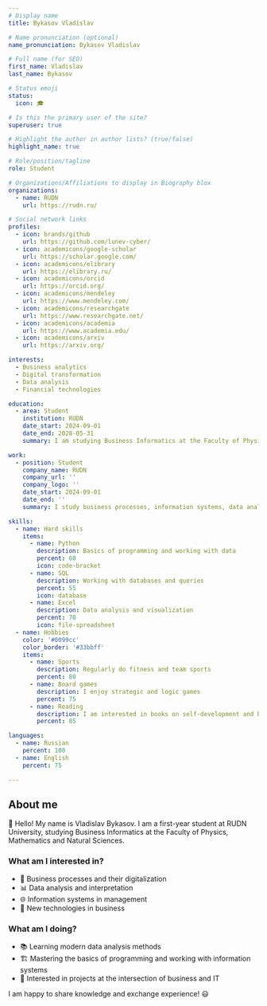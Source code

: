 ```yaml
---
# Display name
title: Bykasov Vladislav

# Name pronunciation (optional)
name_pronunciation: Bykasov Vladislav

# Full name (for SEO)
first_name: Vladislav
last_name: Bykasov

# Status emoji
status:
  icon: 🎓

# Is this the primary user of the site?
superuser: true

# Highlight the author in author lists? (true/false)
highlight_name: true

# Role/position/tagline
role: Student

# Organizations/Affiliations to display in Biography blox
organizations:
  - name: RUDN
    url: https://rudn.ru/

# Social network links
profiles:
  - icon: brands/github
    url: https://github.com/lunev-cyber/
  - icon: academicons/google-scholar
    url: https://scholar.google.com/
  - icon: academicons/elibrary
    url: https://elibrary.ru/
  - icon: academicons/orcid
    url: https://orcid.org/
  - icon: academicons/mendeley
    url: https://www.mendeley.com/
  - icon: academicons/researchgate
    url: https://www.researchgate.net/
  - icon: academicons/academia
    url: https://www.academia.edu/
  - icon: academicons/arxiv
    url: https://arxiv.org/

interests: 
  - Business analytics
  - Digital transformation
  - Data analysis
  - Financial technologies

education:
  - area: Student
    institution: RUDN
    date_start: 2024-09-01
    date_end: 2028-05-31
    summary: I am studying Business Informatics at the Faculty of Physics, Mathematics and Natural Sciences of RUDN University. I am interested in digital technologies in business and data analytics.

work:
  - position: Student
    company_name: RUDN
    company_url: ''
    company_logo: ''
    date_start: 2024-09-01
    date_end: ''
    summary: I study business processes, information systems, data analysis methods, and digital technologies for business management.

skills:
  - name: Hard skills
    items:
      - name: Python
        description: Basics of programming and working with data
        percent: 60
        icon: code-bracket
      - name: SQL
        description: Working with databases and queries
        percent: 55
        icon: database
      - name: Excel
        description: Data analysis and visualization
        percent: 70
        icon: file-spreadsheet
  - name: Hobbies
    color: '#0099cc'
    color_border: '#33bbff'
    items:
      - name: Sports
        description: Regularly do fitness and team sports
        percent: 80
      - name: Board games
        description: I enjoy strategic and logic games
        percent: 75
      - name: Reading
        description: I am interested in books on self-development and business
        percent: 85

languages:
  - name: Russian
    percent: 100
  - name: English
    percent: 75

---
```


## About me  

👋 Hello! My name is Vladislav Bykasov. I am a first-year student at RUDN University, studying Business Informatics at the Faculty of Physics, Mathematics and Natural Sciences.  

### What am I interested in?  
- 💼 Business processes and their digitalization  
- 📊 Data analysis and interpretation  
- 🌐 Information systems in management  
- 🚀 New technologies in business  

### What am I doing?  
- 📚 Learning modern data analysis methods  
- 🏗 Mastering the basics of programming and working with information systems  
- 📝 Interested in projects at the intersection of business and IT  

I am happy to share knowledge and exchange experience! 😃

